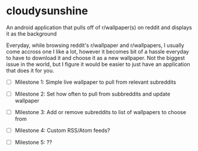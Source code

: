 cloudysunshine
==============

An android application that pulls off of r/wallpaper(s) on reddit and displays it as the background

Everyday, while browsing reddit's r/wallpaper and r/wallpapers, I usually come accross one I like a lot, however it becomes
bit of a hassle everyday to have to download it and choose it as a new wallpaper. Not the biggest issue in the world, but I
figure it would be easier to just have an application that does it for you. 

- [ ] Milestone 1: Simple live wallpaper to pull from relevant subreddits
- [ ] Milestone 2: Set how often to pull from subbreddits and update wallpaper
- [ ] Milestone 3: Add or remove subreddits to list of wallpapers to choose from
- [ ] Milestone 4: Custom RSS/Atom feeds?
- [ ] Milestone 5: ??

